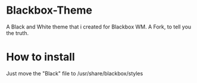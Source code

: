 # Blackbox-Theme
A Black and White theme that i created for Blackbox WM. A Fork, to tell you the truth.

# How to install

Just move the "Black" file to /usr/share/blackbox/styles

